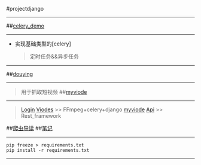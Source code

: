 #projectdjango
***
##[celery_demo](https://github.com/jackerzz/projectdjango/tree/master/ProjectDjango/celery_demo)
***
* 实现基础类型的[celery] 
     > 定时任务&&异步任务
     >  
***
##[douying](https://github.com/jackerzz/projectdjango/tree/master/ProjectDjango/douying)
***  
> 用于抓取短视频
##[myviode](https://github.com/jackerzz/projectdjango/tree/master/ProjectDjango/myviode)
***
> [Login](https://github.com/jackerzz/projectdjango/tree/master/ProjectDjango/myviode/Login) 
> [Viodes](https://github.com/jackerzz/projectdjango/tree/master/ProjectDjango/myviode/viodes) 
    >> FFmpeg+celery+django
> [myviode](https://github.com/jackerzz/projectdjango/tree/master/ProjectDjango/myviode) 
> [Api](https://github.com/jackerzz/projectdjango/tree/master/ProjectDjango/myviode/viodes/api)
    >> Rest_framework

##[爬虫导读](https://legacy.gitbook.com/@germey)
##[笔记](https://github.com/jackerzz/projectdjango/tree/master/ProjectDjango/%E7%AC%94%E8%AE%B0)
***
    pip freeze > requirements.txt
    pip install -r requirements.txt
***